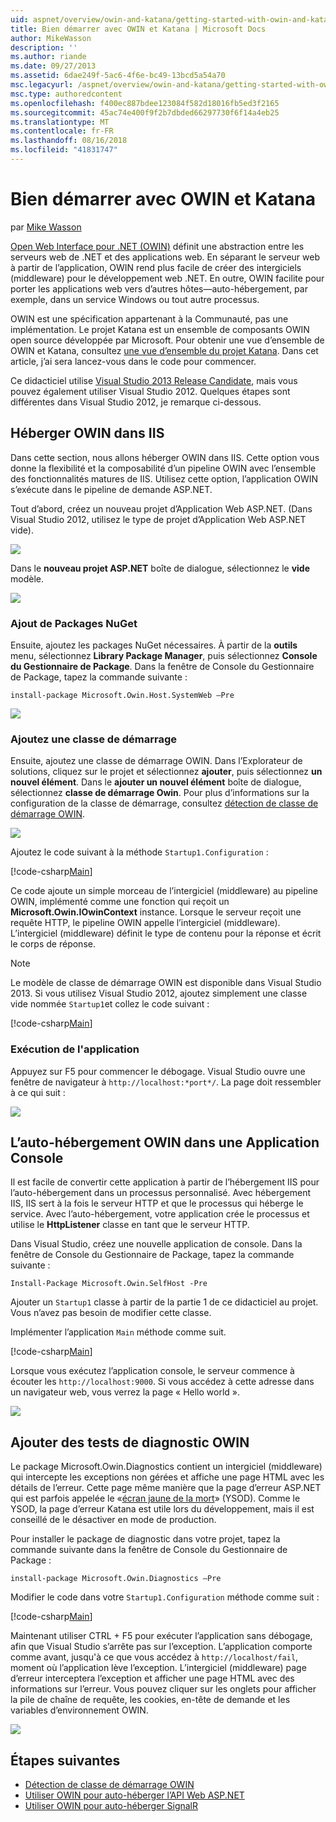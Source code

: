 ```yaml
---
uid: aspnet/overview/owin-and-katana/getting-started-with-owin-and-katana
title: Bien démarrer avec OWIN et Katana | Microsoft Docs
author: MikeWasson
description: ''
ms.author: riande
ms.date: 09/27/2013
ms.assetid: 6dae249f-5ac6-4f6e-bc49-13bcd5a54a70
msc.legacyurl: /aspnet/overview/owin-and-katana/getting-started-with-owin-and-katana
msc.type: authoredcontent
ms.openlocfilehash: f400ec887bdee123084f582d18016fb5ed3f2165
ms.sourcegitcommit: 45ac74e400f9f2b7dbded66297730f6f14a4eb25
ms.translationtype: MT
ms.contentlocale: fr-FR
ms.lasthandoff: 08/16/2018
ms.locfileid: "41831747"
---
```

<a name="getting-started-with-owin-and-katana"></a>Bien démarrer avec OWIN et Katana
====================
par [Mike Wasson](https://github.com/MikeWasson)

[Open Web Interface pour .NET (OWIN)](http://owin.org/) définit une abstraction entre les serveurs web de .NET et des applications web. En séparant le serveur web à partir de l’application, OWIN rend plus facile de créer des intergiciels (middleware) pour le développement web .NET. En outre, OWIN facilite pour porter les applications web vers d’autres hôtes&#8212;auto-hébergement, par exemple, dans un service Windows ou tout autre processus.

OWIN est une spécification appartenant à la Communauté, pas une implémentation. Le projet Katana est un ensemble de composants OWIN open source développée par Microsoft. Pour obtenir une vue d’ensemble de OWIN et Katana, consultez [une vue d’ensemble du projet Katana](an-overview-of-project-katana.md). Dans cet article, j’ai sera lancez-vous dans le code pour commencer.

Ce didacticiel utilise [Visual Studio 2013 Release Candidate](https://go.microsoft.com/fwlink/?LinkId=306566), mais vous pouvez également utiliser Visual Studio 2012. Quelques étapes sont différentes dans Visual Studio 2012, je remarque ci-dessous.

## <a name="host-owin-in-iis"></a>Héberger OWIN dans IIS

Dans cette section, nous allons héberger OWIN dans IIS. Cette option vous donne la flexibilité et la composabilité d’un pipeline OWIN avec l’ensemble des fonctionnalités matures de IIS. Utilisez cette option, l’application OWIN s’exécute dans le pipeline de demande ASP.NET.

Tout d’abord, créez un nouveau projet d’Application Web ASP.NET. (Dans Visual Studio 2012, utilisez le type de projet d’Application Web ASP.NET vide).

![](getting-started-with-owin-and-katana/_static/image1.png)

Dans le **nouveau projet ASP.NET** boîte de dialogue, sélectionnez le **vide** modèle.

![](getting-started-with-owin-and-katana/_static/image2.png)

### <a name="add-nuget-packages"></a>Ajout de Packages NuGet

Ensuite, ajoutez les packages NuGet nécessaires. À partir de la **outils** menu, sélectionnez **Library Package Manager**, puis sélectionnez **Console du Gestionnaire de Package**. Dans la fenêtre de Console du Gestionnaire de Package, tapez la commande suivante :

`install-package Microsoft.Owin.Host.SystemWeb –Pre`

![](getting-started-with-owin-and-katana/_static/image3.png)

### <a name="add-a-startup-class"></a>Ajoutez une classe de démarrage

Ensuite, ajoutez une classe de démarrage OWIN. Dans l’Explorateur de solutions, cliquez sur le projet et sélectionnez **ajouter**, puis sélectionnez **un nouvel élément**. Dans le **ajouter un nouvel élément** boîte de dialogue, sélectionnez **classe de démarrage Owin**. Pour plus d’informations sur la configuration de la classe de démarrage, consultez [détection de classe de démarrage OWIN](owin-startup-class-detection.md).

![](getting-started-with-owin-and-katana/_static/image4.png)

Ajoutez le code suivant à la méthode `Startup1.Configuration` :

[!code-csharp[Main](getting-started-with-owin-and-katana/samples/sample1.cs?highlight=3)]

Ce code ajoute un simple morceau de l’intergiciel (middleware) au pipeline OWIN, implémenté comme une fonction qui reçoit un **Microsoft.Owin.IOwinContext** instance. Lorsque le serveur reçoit une requête HTTP, le pipeline OWIN appelle l’intergiciel (middleware). L’intergiciel (middleware) définit le type de contenu pour la réponse et écrit le corps de réponse.

> [!NOTE]
> Le modèle de classe de démarrage OWIN est disponible dans Visual Studio 2013. Si vous utilisez Visual Studio 2012, ajoutez simplement une classe vide nommée `Startup1`et collez le code suivant :


[!code-csharp[Main](getting-started-with-owin-and-katana/samples/sample2.cs)]

### <a name="run-the-application"></a>Exécution de l'application

Appuyez sur F5 pour commencer le débogage. Visual Studio ouvre une fenêtre de navigateur à `http://localhost:*port*/`. La page doit ressembler à ce qui suit :

![](getting-started-with-owin-and-katana/_static/image5.png)

## <a name="self-host-owin-in-a-console-application"></a>L’auto-hébergement OWIN dans une Application Console

Il est facile de convertir cette application à partir de l’hébergement IIS pour l’auto-hébergement dans un processus personnalisé. Avec hébergement IIS, IIS sert à la fois le serveur HTTP et que le processus qui héberge le service. Avec l’auto-hébergement, votre application crée le processus et utilise le **HttpListener** classe en tant que le serveur HTTP.

Dans Visual Studio, créez une nouvelle application de console. Dans la fenêtre de Console du Gestionnaire de Package, tapez la commande suivante :

`Install-Package Microsoft.Owin.SelfHost -Pre`

Ajouter un `Startup1` classe à partir de la partie 1 de ce didacticiel au projet. Vous n’avez pas besoin de modifier cette classe.

Implémenter l’application `Main` méthode comme suit.

[!code-csharp[Main](getting-started-with-owin-and-katana/samples/sample3.cs)]

Lorsque vous exécutez l’application console, le serveur commence à écouter les `http://localhost:9000`. Si vous accédez à cette adresse dans un navigateur web, vous verrez la page « Hello world ».

![](getting-started-with-owin-and-katana/_static/image6.png)

## <a name="add-owin-diagnostics"></a>Ajouter des tests de diagnostic OWIN

Le package Microsoft.Owin.Diagnostics contient un intergiciel (middleware) qui intercepte les exceptions non gérées et affiche une page HTML avec les détails de l’erreur. Cette page même manière que la page d’erreur ASP.NET qui est parfois appelée le «[écran jaune de la mort](http://en.wikipedia.org/wiki/Yellow_Screen_of_Death#Yellow)» (YSOD). Comme le YSOD, la page d’erreur Katana est utile lors du développement, mais il est conseillé de le désactiver en mode de production.

Pour installer le package de diagnostic dans votre projet, tapez la commande suivante dans la fenêtre de Console du Gestionnaire de Package :

`install-package Microsoft.Owin.Diagnostics –Pre`

Modifier le code dans votre `Startup1.Configuration` méthode comme suit :

[!code-csharp[Main](getting-started-with-owin-and-katana/samples/sample4.cs?highlight=4,9-12)]

Maintenant utiliser CTRL + F5 pour exécuter l’application sans débogage, afin que Visual Studio s’arrête pas sur l’exception. L’application comporte comme avant, jusqu'à ce que vous accédez à `http://localhost/fail`, moment où l’application lève l’exception. L’intergiciel (middleware) page d’erreur interceptera l’exception et afficher une page HTML avec des informations sur l’erreur. Vous pouvez cliquer sur les onglets pour afficher la pile de chaîne de requête, les cookies, en-tête de demande et les variables d’environnement OWIN.

![](getting-started-with-owin-and-katana/_static/image7.png)

## <a name="next-steps"></a>Étapes suivantes

- [Détection de classe de démarrage OWIN](owin-startup-class-detection.md)
- [Utiliser OWIN pour auto-héberger l’API Web ASP.NET](../../../web-api/overview/hosting-aspnet-web-api/use-owin-to-self-host-web-api.md)
- [Utiliser OWIN pour auto-héberger SignalR](../../../signalr/overview/deployment/tutorial-signalr-self-host.md)
